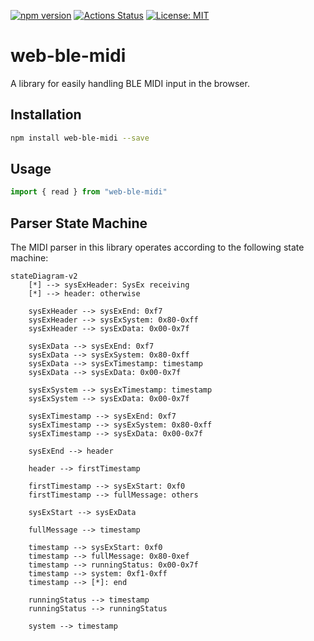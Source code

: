 [![npm version](https://badge.fury.io/js/web-ble-midi.svg)](https://badge.fury.io/js/web-ble-midi) [![Actions Status](https://github.com/ryohey/web-ble-midi/workflows/CI/badge.svg?branch=master)](https://github.com/ryohey/web-ble-midi/actions) [![License: MIT](https://img.shields.io/badge/License-MIT-yellow.svg)](https://opensource.org/licenses/MIT)

# web-ble-midi

A library for easily handling BLE MIDI input in the browser.

## Installation

```bash
npm install web-ble-midi --save
```

## Usage

```ts
import { read } from "web-ble-midi"
```

## Parser State Machine

The MIDI parser in this library operates according to the following state machine:

```mermaid
stateDiagram-v2
    [*] --> sysExHeader: SysEx receiving
    [*] --> header: otherwise

    sysExHeader --> sysExEnd: 0xf7
    sysExHeader --> sysExSystem: 0x80-0xff
    sysExHeader --> sysExData: 0x00-0x7f

    sysExData --> sysExEnd: 0xf7
    sysExData --> sysExSystem: 0x80-0xff
    sysExData --> sysExTimestamp: timestamp
    sysExData --> sysExData: 0x00-0x7f

    sysExSystem --> sysExTimestamp: timestamp
    sysExSystem --> sysExData: 0x00-0x7f

    sysExTimestamp --> sysExEnd: 0xf7
    sysExTimestamp --> sysExSystem: 0x80-0xff
    sysExTimestamp --> sysExData: 0x00-0x7f

    sysExEnd --> header

    header --> firstTimestamp

    firstTimestamp --> sysExStart: 0xf0
    firstTimestamp --> fullMessage: others

    sysExStart --> sysExData

    fullMessage --> timestamp

    timestamp --> sysExStart: 0xf0
    timestamp --> fullMessage: 0x80-0xef
    timestamp --> runningStatus: 0x00-0x7f
    timestamp --> system: 0xf1-0xff
    timestamp --> [*]: end

    runningStatus --> timestamp
    runningStatus --> runningStatus

    system --> timestamp
```
